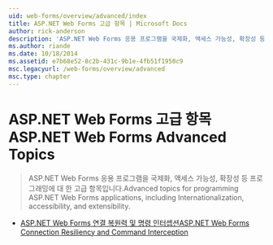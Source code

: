 ```yaml
---
uid: web-forms/overview/advanced/index
title: ASP.NET Web Forms 고급 항목 | Microsoft Docs
author: rick-anderson
description: 'ASP.NET Web Forms 응용 프로그램을 국제화, 액세스 가능성, 확장성 등 프로그래밍에 대 한 고급 항목입니다.'
ms.author: riande
ms.date: 10/18/2014
ms.assetid: e7b68e52-8c2b-431c-9b1e-4fb51f1950c9
msc.legacyurl: /web-forms/overview/advanced
msc.type: chapter
---
```

<a name="aspnet-web-forms-advanced-topics"></a><span data-ttu-id="3166a-103">ASP.NET Web Forms 고급 항목</span><span class="sxs-lookup"><span data-stu-id="3166a-103">ASP.NET Web Forms Advanced Topics</span></span>
====================
> <span data-ttu-id="3166a-104">ASP.NET Web Forms 응용 프로그램을 국제화, 액세스 가능성, 확장성 등 프로그래밍에 대 한 고급 항목입니다.</span><span class="sxs-lookup"><span data-stu-id="3166a-104">Advanced topics for programming ASP.NET Web Forms applications, including Internationalization, accessibility, and extensibility.</span></span>


- [<span data-ttu-id="3166a-105">ASP.NET Web Forms 연결 복원력 및 명령 인터셉션</span><span class="sxs-lookup"><span data-stu-id="3166a-105">ASP.NET Web Forms Connection Resiliency and Command Interception</span></span>](aspnet-web-forms-connection-resiliency-and-command-interception.md)
